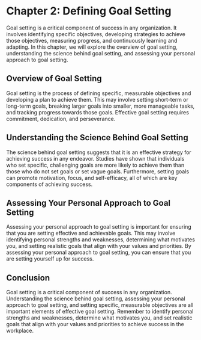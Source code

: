 Chapter 2: Defining Goal Setting
================================

Goal setting is a critical component of success in any organization. It involves identifying specific objectives, developing strategies to achieve those objectives, measuring progress, and continuously learning and adapting. In this chapter, we will explore the overview of goal setting, understanding the science behind goal setting, and assessing your personal approach to goal setting.

Overview of Goal Setting
------------------------

Goal setting is the process of defining specific, measurable objectives and developing a plan to achieve them. This may involve setting short-term or long-term goals, breaking larger goals into smaller, more manageable tasks, and tracking progress towards those goals. Effective goal setting requires commitment, dedication, and perseverance.

Understanding the Science Behind Goal Setting
---------------------------------------------

The science behind goal setting suggests that it is an effective strategy for achieving success in any endeavor. Studies have shown that individuals who set specific, challenging goals are more likely to achieve them than those who do not set goals or set vague goals. Furthermore, setting goals can promote motivation, focus, and self-efficacy, all of which are key components of achieving success.

Assessing Your Personal Approach to Goal Setting
------------------------------------------------

Assessing your personal approach to goal setting is important for ensuring that you are setting effective and achievable goals. This may involve identifying personal strengths and weaknesses, determining what motivates you, and setting realistic goals that align with your values and priorities. By assessing your personal approach to goal setting, you can ensure that you are setting yourself up for success.

Conclusion
----------

Goal setting is a critical component of success in any organization. Understanding the science behind goal setting, assessing your personal approach to goal setting, and setting specific, measurable objectives are all important elements of effective goal setting. Remember to identify personal strengths and weaknesses, determine what motivates you, and set realistic goals that align with your values and priorities to achieve success in the workplace.
